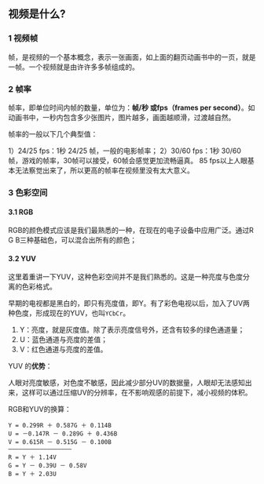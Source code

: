 ## 视频是什么?

### 1 视频帧

帧，是视频的一个基本概念，表示一张画面，如上面的翻页动画书中的一页，就是一帧。一个视频就是由许许多多帧组成的。

### 2 帧率

帧率，即单位时间内帧的数量，单位为：**帧/秒 或fps（frames per second）**。如动画书中，一秒内包含多少张图片，图片越多，画面越顺滑，过渡越自然。

帧率的一般以下几个典型值：

1）24/25 fps：1秒 24/25 帧，一般的电影帧率；
2）30/60 fps：1秒 30/60 帧，游戏的帧率，30帧可以接受，60帧会感觉更加流畅逼真。
85 fps以上人眼基本无法察觉出来了，所以更高的帧率在视频里没有太大意义。

### 3 色彩空间

#### 3.1 RGB

RGB的颜色模式应该是我们最熟悉的一种，在现在的电子设备中应用广泛。通过R G B三种基础色，可以混合出所有的颜色；

#### 3.2 YUV

这里着重讲一下YUV，这种色彩空间并不是我们熟悉的。这是一种亮度与色度分离的色彩格式。

早期的电视都是黑白的，即只有亮度值，即Y。有了彩色电视以后，加入了UV两种色度，形成现在的YUV，也叫`YCbCr`。

1. Y：亮度，就是灰度值。除了表示亮度信号外，还含有较多的绿色通道量； 
2. U：蓝色通道与亮度的差值； 
3. V：红色通道与亮度的差值。 

YUV 的**优势**：

人眼对亮度敏感，对色度不敏感，因此减少部分UV的数据量，人眼却无法感知出来，这样可以通过压缩UV的分辨率，在不影响观感的前提下，减小视频的体积。

RGB和YUV的换算：

```
Y = 0.299R ＋ 0.587G ＋ 0.114B
U = －0.147R － 0.289G ＋ 0.436B
V = 0.615R － 0.515G － 0.100B
——————————————————
R = Y ＋ 1.14V
G = Y － 0.39U － 0.58V
B = Y ＋ 2.03U
```